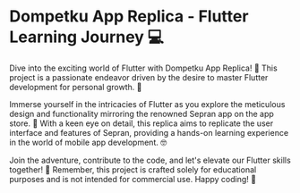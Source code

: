 # Dompetku App Replica - Flutter Learning Journey 💻

Dive into the exciting world of Flutter with Dompetku App Replica! 🚀 This project is a passionate endeavor driven by the desire to master Flutter development for personal growth. 🌟

Immerse yourself in the intricacies of Flutter as you explore the meticulous design and functionality mirroring the renowned Sepran app on the app store. 📱 With a keen eye on detail, this replica aims to replicate the user interface and features of Sepran, providing a hands-on learning experience in the world of mobile app development. 🤓

Join the adventure, contribute to the code, and let's elevate our Flutter skills together! 🤝 Remember, this project is crafted solely for educational purposes and is not intended for commercial use. Happy coding! 🎉
